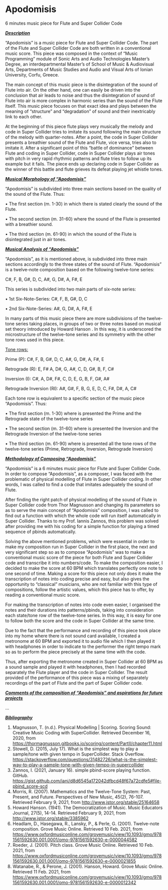 # Apodomisis

6 minutes music piece for Flute and Super Collider Code 

***<ins>Description</ins>***

“Apodomisis” is a music piece for Flute and Super Collider Code. The part of the Flute and Super Collider Code are both written in a conventional music score. This piece was composed in the context of “Music Programming” module of Sonic Arts and Audio Technologies Master’s Degree, an interdepartmental Master’s of School of Music & Audiovisual Arts, Departments of Music Studies and Audio and Visual Arts of Ionian University, Corfu, Greece.  

The main concept of this music piece is the disintegration of the sound of Flute into air. On the other hand, one can easily be driven into the conclusion that air leads to noise and thus the disintegration of sound of Flute into air is more complex in harmonic series than the sound of the Flute itself. This music piece focuses on that exact idea and plays between the meaning of “structure” and “degradation” of sound and their inextricably link to each other. 

At the beginning of this piece flute plays very musically the melody and code in Super Collider tries to imitate its sound following the main structure of the melody with quarter-notes. After a point, the code in Super Collider presents a breathier sound of the Flute and Flute, vice versa, tries also to imitate it. After a significant point of this “battle of dominance” between Flute and coding in Super Collider, code in Super Collider plays air tones with pitch in very rapid rhythmic patterns and flute tries to follow up its example but it fails. The piece ends up declaring code in Super Collider as the winner of this battle and flute grieves its defeat playing jet whistle tones.      


***<ins>Musical Morphology of “Apodomisis”</ins>*** 

“Apodomisis” is subdivided into three main sections based on the quality of the sound of the Flute. Thus:  

•	The first section (m. 1-30) in which there is stated clearly the sound of the Flute.

•	The second section (m. 31-60) where the sound of the Flute is presented with a breathier sound.

•	The third section (m. 61-90) in which the sound of the Flute is disintegrated just in air tones.  


***<ins>Musical Analysis of “Apodomisis”</ins>***

“Apodomisis”, as it is mentioned above, is subdivided into three main sections accordingly to the three states of the sound of Flute. “Apodomisis” is a twelve-note composition based on the following twelve-tone series:

C#, F, B, G#, D, C, A#, G, D#, A, F#, E

This series is subdivided into two main parts of six-note series:

•	1st Six-Note-Series: C#, F, B, G#, D, C

•	2nd Six-Note-Series: A#, G, D#, A, F#, E

In many parts of this music piece there are more subdivisions of the twelve-tone series taking places, in groups of two or three notes based on musical set theory introduced by Howard Hanson . In this way, it is underscored the microstructure of the twelve-tone series and its symmetry with the other tone rows used in this piece.  

<ins>Tone rows:</ins>

Prime (P): C#, F, B, G#, D, C, A#, G, D#, A, F#, E

Retrograde (R): E, F# A, D#, G, A#, C, D, G#, B, F, C#

Inversion (I): C#, A, D#, F#, C, D, E, G, B, F, G#, A#

Retrograde Inversion (RI): A#, G#, F, B, G, E, D, C, F#, D#, A, C#

Each tone row is equivalent to a specific section of the music piece “Apodomisis”. Thus: 

•	The first section (m. 1-30) where is presented the Prime and the Retrograde state of the twelve-tone series

•	The second section (m. 31-60) where is presented the Inversion and the Retrograde Inversion of the twelve-tone series

•	The third section (m. 61-90) where is presented all the tone rows of the twelve-tone series (Prime, Retrograde, Inversion, Retrograde Inversion) 


***<ins>Methodology of Composing “Apodomisis”</ins>***


“Apodomisis” is a 6 minutes music piece for Flute and Super Collider Code. In order to compose “Apodomisis”, as a composer, I was faced with the problematic of physical modelling of Flute in Super Collider coding. In other words, I was called to find a code that imitates adequately the sound of Flute. 

After finding the right patch of physical modelling of the sound of Flute in Super Collider code from Thor Magnusson  and changing its parameters so as to serve the main concept of “Apodomisis” composition, I was called to find out a function with which the whole code will run itself automatically in Super Collider. Thanks to my Prof. Iannis Zannos, this problem was solved after providing me with his coding for a simple function for playing a timed sequence of pbinds automatically.

Solving the above mentioned problems, which were essential in order to make my composition run in Super Collider in the first place, the next and very significant step so as to compose “Apodomisis” was to make a conventional music score of the piece for both Flute and Super Collider code and transcribe it into numbers/code. To make the composition easier, I decided to make the score at 60 BPM which translates perfectly one note to one second of time. Making a score for this piece not only does it make the transcription of notes into coding precise and easy, but also gives the opportunity to “classical” musicians, who are not familiar with this type of compositions, follow the artistic values, which this piece has to offer, by reading a conventional music score.     

For making the transcription of notes into code even easier, I organised the notes and their durations into patterns/pbinds, taking into consideration each state/tone row of the twelve-tone series. In this way, it is easy for one to follow both the score and the code in Super Collider at the same time. 

Due to the fact that the performance and recording of this piece took place into my home where there is not sound card available, I created a metronome at 60 BPM and exported it to audio file which I then played it with headphones in order to indicate to the performer the right tempo mark so as to perform the piece precisely at the same time with the code. 

Thus, after exporting the metronome created in Super Collider at 60 BPM as a sound sample and played it with headphones, then I had recorded separately the Flute player and the code in Super Collider. The result provided of the performance of this piece was a mixing of separately recordings of the part of Flute and the part of Super Collider code.  


***<ins>Comments of the composition of “Apodomisis” and aspirations for future projects</ins>***

…



***<ins>Bibliography</ins>***

1.	Magnusson, T. (n.d.). Physical Modelling | Scoring. Scoring Sound: Creative Music Coding with SuperCollider. Retrieved December 16, 2020, from https://thormagnusson.gitbooks.io/scoring/content/PartII/chapter11.html
2.	Stowell, D. (2015, July 17). What is the simplest way to play a sample/tone with given tempo in SuperCollider. Stack Overflow. https://stackoverflow.com/questions/31482726/what-is-the-simplest-way-to-play-a-sample-tone-with-given-tempo-in-supercollider
3.	Zannos, I. (2021, January 16). simple pbind-score playing function. GitHub. https://gist.github.com/iani/d8d6545a172042dfbcd48f67a72cdfe5#file-pbind_score-scd
4.	Morris, R. (2007). Mathematics and the Twelve-Tone System: Past, Present, and Future. Perspectives of New Music, 45(2), 76-107. Retrieved February 9, 2021, from http://www.jstor.org/stable/25164658
5.	Howard Hanson. (1941). The Democratization of Music. Music Educators Journal, 27(5), 14-14. Retrieved February 9, 2021, from http://www.jstor.org/stable/3385962
6.  Headlam, D., Hasegawa, R., Lansky, P., & Perle, G.  (2001). Twelve-note composition. Grove Music Online. Retrieved 10 Feb. 2021, from https://www.oxfordmusiconline.com/grovemusic/view/10.1093/gmo/9781561592630.001.0001/omo-9781561592630-e-0000044582
7.	Roeder, J.  (2001). Pitch class. Grove Music Online. Retrieved 10 Feb. 2021, from https://www.oxfordmusiconline.com/grovemusic/view/10.1093/gmo/9781561592630.001.0001/omo-9781561592630-e-0000021855
8.	Watanabe, R., & Perone, J.  (2001). Hanson, Howard. Grove Music Online. Retrieved 11 Feb. 2021, from https://www.oxfordmusiconline.com/grovemusic/view/10.1093/gmo/9781561592630.001.0001/omo-9781561592630-e-0000012342



